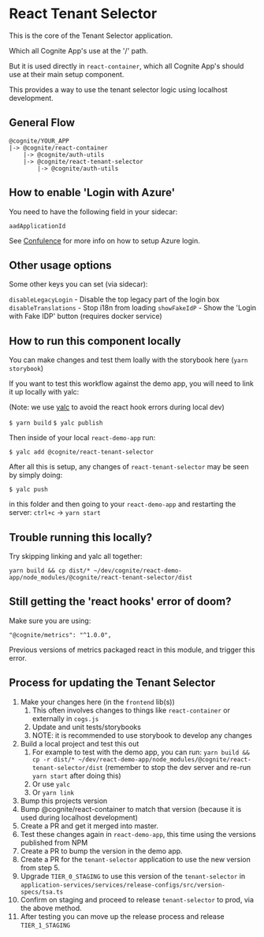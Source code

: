 # React Tenant Selector

This is the core of the Tenant Selector application.

Which all Cognite App's use at the '/' path.

But it is used directly in `react-container`, which all Cognite App's should use at their main setup component.

This provides a way to use the tenant selector logic using localhost development.

## General Flow

```
@cognite/YOUR_APP
|-> @cognite/react-container
    |-> @cognite/auth-utils
    |-> @cognite/react-tenant-selector
        |-> @cognite/auth-utils
```

## How to enable 'Login with Azure'

You need to have the following field in your sidecar:

`aadApplicationId`

See [Confulence](https://cognitedata.atlassian.net/wiki/spaces/AD/pages/2334818447/Enable+OIDC+Tokens+for+an+Application) for more info on how to setup Azure login.

## Other usage options

Some other keys you can set (via sidecar):

`disableLegacyLogin` - Disable the top legacy part of the login box
`disableTranslations` - Stop i18n from loading
`showFakeIdP` - Show the 'Login with Fake IDP' button (requires docker service)

## How to run this component locally

You can make changes and test them loally with the storybook here (`yarn storybook`)

If you want to test this workflow against the demo app, you will need to link it up locally with yalc:

(Note: we use [yalc](https://github.com/wclr/yalc#installation) to avoid the react hook errors during local dev)

`$ yarn build`
`$ yalc publish`

Then inside of your local `react-demo-app` run:

`$ yalc add @cognite/react-tenant-selector`

After all this is setup, any changes of `react-tenant-selector` may be seen by simply doing:

`$ yalc push`

in this folder and then going to your `react-demo-app` and restarting the server: `ctrl+c` -> `yarn start`

## Trouble running this locally?

Try skipping linking and yalc all together:

```
yarn build && cp dist/* ~/dev/cognite/react-demo-app/node_modules/@cognite/react-tenant-selector/dist
```

## Still getting the 'react hooks' error of doom?

Make sure you are using:

    "@cognite/metrics": "^1.0.0",

Previous versions of metrics packaged react in this module, and trigger this error.

## Process for updating the Tenant Selector

1. Make your changes here (in the `frontend` lib(s))
   1. This often involves changes to things like `react-container` or externally in `cogs.js`
   2. Update and unit tests/storybooks
   3. NOTE: it is recommended to use storybook to develop any changes
2. Build a local project and test this out
   1. For example to test with the demo app, you can run:
      `yarn build && cp -r dist/* ~/dev/react-demo-app/node_modules/@cognite/react-tenant-selector/dist` (remember to stop the dev server and re-run `yarn start` after doing this)
   2. Or use `yalc`
   3. Or `yarn link`
3. Bump this projects version
4. Bump @cognite/react-container to match that version (because it is used during localhost development)
5. Create a PR and get it merged into master.
6. Test these changes again in `react-demo-app`, this time using the versions published from NPM
7. Create a PR to bump the version in the demo app.
8. Create a PR for the `tenant-selector` application to use the new version from step 5.
9. Upgrade `TIER_0_STAGING` to use this version of the `tenant-selector` in `application-services/services/release-configs/src/version-specs/tsa.ts` 
10. Confirm on staging and proceed to release `tenant-selector` to prod, via the above method.
11. After testing you can move up the release process and release `TIER_1_STAGING`
